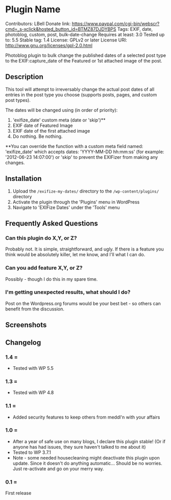 # Plugin Name

Contributors: LBell
Donate link: https://www.paypal.com/cgi-bin/webscr?cmd=_s-xclick&hosted_button_id=BTMZ87DJDYBPS
Tags: EXIF, date, photoblog, custom, post, bulk-date-change
Requires at least: 3.0
Tested up to: 5.5
Stable tag: 1.4
License: GPLv2 or later
License URI: http://www.gnu.org/licenses/gpl-2.0.html

Photoblog plugin to bulk change the published dates of a selected post type to the EXIF:capture_date of the Featured or 1st attached image of the post.

## Description

This tool will attempt to irreversably change the actual post dates of all entries in the post type you choose (supports posts, pages, and custom post types).

The dates will be changed using (in order of priority):

1. 'exifize_date' custom meta (date or 'skip')\*\*
2. EXIF date of Featured Image
3. EXIF date of the first attached image
4. Do nothing. Be nothing.

\*\*You can override the function with a custom meta field named: 'exifize_date' which accepts dates: 'YYYY-MM-DD hh:mm:ss' (for example: '2012-06-23 14:07:00') or 'skip' to prevent the EXIFizer from making any changes.

## Installation

1. Upload the `/exifize-my-dates/` directory to the `/wp-content/plugins/` directory
1. Activate the plugin through the 'Plugins' menu in WordPress
1. Navigate to 'EXIFize Dates' under the 'Tools' menu

## Frequently Asked Questions

### Can this plugin do X,Y, or Z?

Probably not. It is simple, straightforward, and ugly. If there is a feature you think would be absolutely killer, let me know, and I'll what I can do.

### Can you add feature X,Y, or Z?

Possibly - though I do this in my spare time.

### I'm getting unexpected results, what should I do?

Post on the Wordpress.org forums would be your best bet - so others can benefit from the discussion.

## Screenshots

## Changelog

### 1.4 =

- Tested with WP 5.5

### 1.3 =

- Tested with WP 4.8

### 1.1 =

- Added security features to keep others from meddl'n with your affairs

### 1.0 =

- After a year of safe use on many blogs, I declare this plugin stable! (Or if anyone has had issues, they sure haven't talked to me about it)
- Tested to WP 3.7.1
- Note - some needed housecleaning might deactivate this plugin upon update. Since it doesn't do anything automatic... Should be no worries. Just re-activate and go on your merry way.

### 0.1 =

First release
